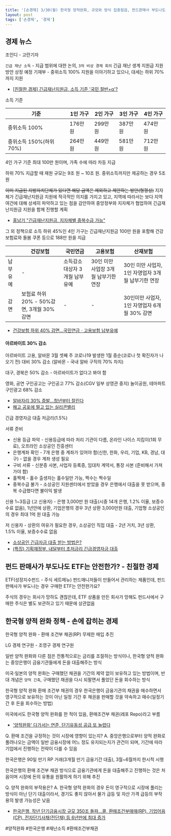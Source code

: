 ```yaml
---
title: '[손경제] 3/30(월) 한국형 양적완화, 규모와 방식 집중점검, 펀드판매사 부도나도 ETF 안전한가?'
layout: post
tags: ['손경제', '경제']
---
```


## 경제 뉴스

조인디 - 고란기자

`긴급 재난 소득` - 지급 범위에 대한 논의,  `3차 비상 경제 회의` 긴급 재난 생계 지원급 지원 방안 상정 예정
기재부 - 중위소득 100% 지원을 이야기하고 있으나, 대세는 하위 70%까지 지원

* [[친절한 경제] 긴급재난지원금, 소득 기준 '국민 절반+α'?](https://news.sbs.co.kr/news/endPage.do?news_id=N1005722728&plink=ORI&cooper=DAUM)

소득 기준

|기준|1인 가구|2인 가구|3인 가구|4인 가구|
|--|--|--|--|--|
|중위소득 100%|176만 원|299만 원|387만 원|474만 원|
|중위소득 150%(하위 70%)|264만 원|449만 원|581만 원|712만 원|


4인 가구 기준 최대 100만 원이며, 가족 수에 따라 차등 지급

하위 70% 지급할 때 재원 규모는 9조 원 \~ 10조 원. 중위소득까지만 제공하는 경우 5조 원

~~이미 지급된 지방자치단체가 있다면 해당 금액은 제외하고 제안하는 방안(형평성)~~
지자체가 긴급재난지원금 지원에 적극적인 의지를 가지고 있고, 지역에 따라서는 보다 지역 여건에 대해 상세히 파악하고 있는 점을 감안하여 중앙정부와 지자체가 협업하여 긴급재난지원금 지원을 함께 진행할 계획

* [홍남기 "긴급재난지원금, 지자체별 중복수급 가능"](https://news.mt.co.kr/mtview.php?no=2020033014235276575&outlink=1&ref=https%3A%2F%2Fsearch.daum.net)
 
그 외 정책으로 소득 하위 45%인 4인 가구는 긴급재난지원금 100만 원을 포함해 건강보험료와 돌봄 쿠폰 등으로 188만 원을 지급


||건강보험|국민연금|고용보험|산재보험|
|--|--|--|--|--|
|납부유예|-|소득감소 대상자 3개월 납부 유예|30인 미만 사업장 3개월 납부기한 연장|30인 미만 사업자, 1인 자영업자 3개월 납부기한 연장|
|감면|보험료 하위 20% - 50%감면, 3개월 30% 감면|-|-|30인미만 사업자, 1인 자영업자 6개월 30% 감면|

* [건강보험 하위 40% 감면…국민연금ㆍ고용보험 납부유예](http://news.einfomax.co.kr/news/articleView.html?idxno=4079837)


#### 아르바이트 30% 감소

아르바이트 고용, 알바몬 3월 셋째 주 코로나19 발생한 1월 중순(코로나 첫 확진자가 나오기 전) 대비 30% 감소
(알바몬 - 국내 알바 구직의 70% 차지)

대구, 경북은 50% 감소 - 아르바이트가 없다고 봐야 함

영화, 공연 구인공고는 구인공고 77% 감소(CGV 일부 상영관 중지)
놀이공원, 테마파트 구인광고 68% 감소

* [알바자리 30% 증발…청년부터 잘린다](https://www.mk.co.kr/news/economy/view/2020/03/324510/)
* [해고 공포에 떨고 있는 실리콘밸리](https://www.mk.co.kr/premium/life/view/2020/03/28065/)

긴급 경영자금 대출 저금리(1.5%)

서류 준비
  - 신용 등급 파악 - 신용등급에 따라 처리 기관이 다름, 온라인 나이스 지킴이(1회 무료), 오프라인 소상공인 진흥센터
  - 은행계좌 확인 - 7개 은행 중 계좌가 있어야 함(신한, 한화, 우리, 기업, KB, 경남, 대구) - 없을 경우 계좌 생성 필요
  - 구비 서류 - 신분증 사본, 사업자 등록증, 임대차 계약서, 통장 사본 (준비해서 가져가야 함)
  - 홀짝제 - 홀수 출생자는 홀수일만 가능, 짝수는 짝수일
  - 중복수급 불가 - 소상공인 지원센터에서 받았을 경우 은행에서 대출을 못 받으며, 중복 수급했다면 불이익 발생

신용 1~3등급 (고 신용자) - 은행 3,000만 원 대출(시중 14개 은행, 1.2% 이율, 보증수수료 없음), 1년안에 상환, 기업은행의 경우 3년 상환 3,000만원 대출, 기업형 소상공인의 경우 최대 1억 원 대출 가능

저 신용자 - 상환의 여유가 필요한 경우, 소상공인 직접 대출 - 2년 거치, 3년 상환, 1.5% 이율, 보증수수료 없음

* [소상공인 긴급자금 대출 받는 방법은?](http://www.domin.co.kr/news/articleView.html?idxno=1288355)
* [(특집) 기획재정부, 내달부터 초저금리 긴급경영자금 대출](http://www.kspnews.com/sub_read.html?uid=363713)



## 펀드 판매사가 부도나도 ETF는 안전한가? - 친절한 경제

ETF(성장지수펀드 - 주식 세트메뉴) 펀드매니저들이 만들어서 관리하는 제품인데, 펀드 판매사가 부도나는 경우 구매한 ETF는 안전한가요?

주식의 경우는 회사가 망하도 괜찮은데, ETF 상품을 만든 회사가 망해도 펀드사에서 구매한 주식은 별도 보관하고 있기 때문에 상관없음

## 한국형 양적 완화 정책 - 손에 잡히는 경제

한국형 양적 완화 - 환매 조건부 채권(RP) 무제한 매입 추진

LG 경제 연구원 - 조영구 경제 연구원

일반 양적 완화와 다른 점은 전통적으로는 금리를 조절하는 방식이나, 한국형 양적 완화는 중앙은행이 금융기관들에게 돈을 대출해주는 방식

미국·일본의 양적 완화는 구매했던 채권을 기간의 제약 없이 보유하고 있는 방법이며,  반대 개념은 `양적 긴축`, 구매했던 채권을 다시 되팔면서 풀었던 돈을 회수하는 방식

한국형 양적 완화 환매 조건부 채권의 경우 한국은행이 금융기관의 채권을 매수하면서 영구적으로 보유하는 것이 아닌 일정 기간 후 채권을 판매할 것을 약속하고 매수(일정기간 후 돈을 회수하는 방법)

미국에서도 한국형 양적 완화를 한 적이 있음, 환매조건부 채권(레포 Repo)라고 부름

* ['양적완화' 다가서는 연준, 단기유동성 공급 또 늘렸다](https://www.mk.co.kr/news/world/view/2020/03/262082/)

Q. 환매 조건을 규정하는 것이 시장에 영향이 있는지? 
A. 중앙은행으로부터 양적 완화로 풀려나오는 금액이 일반 금융시장에 어느 정도 유지되는지가 관건이 되며, 기간에 따라 기업에서 진행하는 전략이 다를 수 있음

한국은행은 90일 만기 RP 거래(3개월 만기 금융기간 대출), 3월\~6월까지 한시적 시행

한국은행의 환매 조건부 채권 방식으로 금융기관에게 돈을 대출해주고 진행하는 것은 처음이며 시장에 돈의 유통을 원활하게 하기 위해 추진

Q. 양적 완화의 부작용은? 
A. 한국형 양적 완화의 경우 돈이 영구적으로 시장에 풀리는 방식이 아닌 단기 대출이라서, 경기도 좋지 않아서 물가 급등 및 자산 가격 급등의 부작용의 발생 가능성은 낮음

* [한국은행, 작년 단기금융시장 규모 350조 돌파…콜, 환매조건부매매(RP), 기업어음(CP), 전자단기사채(전단채) 등 6년만에 최대 증가](http://www.econonews.co.kr/news/articleView.html?idxno=114338)

#양적완화 #한국은행 #재난소득 #환매조건부채권
